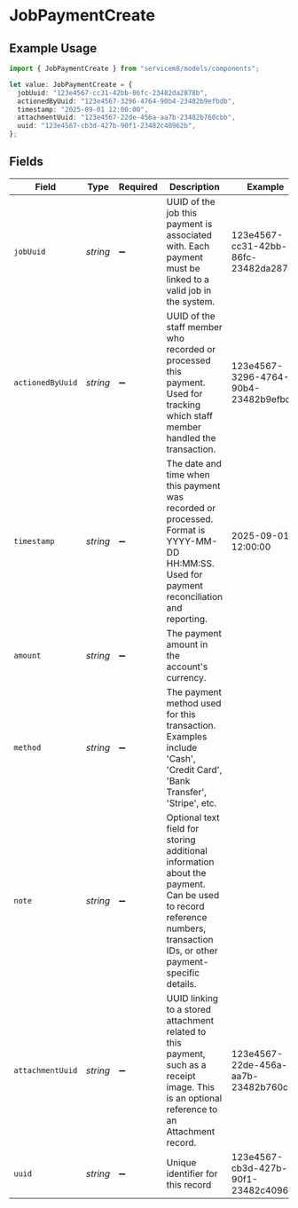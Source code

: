 # JobPaymentCreate

## Example Usage

```typescript
import { JobPaymentCreate } from "servicem8/models/components";

let value: JobPaymentCreate = {
  jobUuid: "123e4567-cc31-42bb-86fc-23482da2878b",
  actionedByUuid: "123e4567-3296-4764-90b4-23482b9efbdb",
  timestamp: "2025-09-01 12:00:00",
  attachmentUuid: "123e4567-22de-456a-aa7b-23482b760cbb",
  uuid: "123e4567-cb3d-427b-90f1-23482c40962b",
};
```

## Fields

| Field                                                                                                                                                                  | Type                                                                                                                                                                   | Required                                                                                                                                                               | Description                                                                                                                                                            | Example                                                                                                                                                                |
| ---------------------------------------------------------------------------------------------------------------------------------------------------------------------- | ---------------------------------------------------------------------------------------------------------------------------------------------------------------------- | ---------------------------------------------------------------------------------------------------------------------------------------------------------------------- | ---------------------------------------------------------------------------------------------------------------------------------------------------------------------- | ---------------------------------------------------------------------------------------------------------------------------------------------------------------------- |
| `jobUuid`                                                                                                                                                              | *string*                                                                                                                                                               | :heavy_minus_sign:                                                                                                                                                     | UUID of the job this payment is associated with. Each payment must be linked to a valid job in the system.                                                             | 123e4567-cc31-42bb-86fc-23482da2878b                                                                                                                                   |
| `actionedByUuid`                                                                                                                                                       | *string*                                                                                                                                                               | :heavy_minus_sign:                                                                                                                                                     | UUID of the staff member who recorded or processed this payment. Used for tracking which staff member handled the transaction.                                         | 123e4567-3296-4764-90b4-23482b9efbdb                                                                                                                                   |
| `timestamp`                                                                                                                                                            | *string*                                                                                                                                                               | :heavy_minus_sign:                                                                                                                                                     | The date and time when this payment was recorded or processed. Format is YYYY-MM-DD HH:MM:SS. Used for payment reconciliation and reporting.                           | 2025-09-01 12:00:00                                                                                                                                                    |
| `amount`                                                                                                                                                               | *string*                                                                                                                                                               | :heavy_minus_sign:                                                                                                                                                     | The payment amount in the account's currency.                                                                                                                          |                                                                                                                                                                        |
| `method`                                                                                                                                                               | *string*                                                                                                                                                               | :heavy_minus_sign:                                                                                                                                                     | The payment method used for this transaction. Examples include 'Cash', 'Credit Card', 'Bank Transfer', 'Stripe', etc.                                                  |                                                                                                                                                                        |
| `note`                                                                                                                                                                 | *string*                                                                                                                                                               | :heavy_minus_sign:                                                                                                                                                     | Optional text field for storing additional information about the payment. Can be used to record reference numbers, transaction IDs, or other payment-specific details. |                                                                                                                                                                        |
| `attachmentUuid`                                                                                                                                                       | *string*                                                                                                                                                               | :heavy_minus_sign:                                                                                                                                                     | UUID linking to a stored attachment related to this payment, such as a receipt image. This is an optional reference to an Attachment record.                           | 123e4567-22de-456a-aa7b-23482b760cbb                                                                                                                                   |
| `uuid`                                                                                                                                                                 | *string*                                                                                                                                                               | :heavy_minus_sign:                                                                                                                                                     | Unique identifier for this record                                                                                                                                      | 123e4567-cb3d-427b-90f1-23482c40962b                                                                                                                                   |